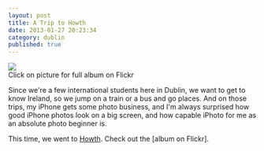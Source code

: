```yaml
---
layout: post
title: A Trip to Howth
date: 2013-01-27 20:23:34
category: dublin
published: true
---
```


<p class="pic"><a href="http://www.flickr.com/photos/timm_schoof/sets/72157632627104098/"><img src="http://blog.timmschoof.com/images/howth-banner.jpg"></a><br>Click on picture for full album on Flickr</p>

Since we're a few international students here in Dublin, we want to get to know Ireland, so we jump on a train or a bus and go places. And on those trips, my iPhone gets some photo business, and I'm always surprised how good iPhone photos look on a big screen, and how capable iPhoto for me as an absolute photo beginner is. 

This time, we went to [Howth](http://en.wikipedia.org/wiki/Howth). Check out the [album on Flickr]. 


